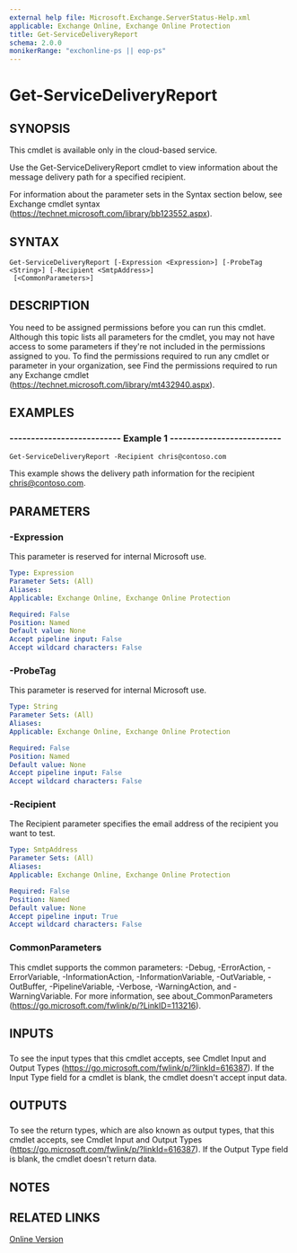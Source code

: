 ```yaml
---
external help file: Microsoft.Exchange.ServerStatus-Help.xml
applicable: Exchange Online, Exchange Online Protection
title: Get-ServiceDeliveryReport
schema: 2.0.0
monikerRange: "exchonline-ps || eop-ps"
---
```


# Get-ServiceDeliveryReport

## SYNOPSIS
This cmdlet is available only in the cloud-based service.

Use the Get-ServiceDeliveryReport cmdlet to view information about the message delivery path for a specified recipient.

For information about the parameter sets in the Syntax section below, see Exchange cmdlet syntax (https://technet.microsoft.com/library/bb123552.aspx).

## SYNTAX

```
Get-ServiceDeliveryReport [-Expression <Expression>] [-ProbeTag <String>] [-Recipient <SmtpAddress>]
 [<CommonParameters>]
```

## DESCRIPTION
You need to be assigned permissions before you can run this cmdlet. Although this topic lists all parameters for the cmdlet, you may not have access to some parameters if they're not included in the permissions assigned to you. To find the permissions required to run any cmdlet or parameter in your organization, see Find the permissions required to run any Exchange cmdlet (https://technet.microsoft.com/library/mt432940.aspx).

## EXAMPLES

### -------------------------- Example 1 --------------------------
```
Get-ServiceDeliveryReport -Recipient chris@contoso.com
```

This example shows the delivery path information for the recipient chris@contoso.com.

## PARAMETERS

### -Expression
This parameter is reserved for internal Microsoft use.

```yaml
Type: Expression
Parameter Sets: (All)
Aliases:
Applicable: Exchange Online, Exchange Online Protection

Required: False
Position: Named
Default value: None
Accept pipeline input: False
Accept wildcard characters: False
```

### -ProbeTag
This parameter is reserved for internal Microsoft use.

```yaml
Type: String
Parameter Sets: (All)
Aliases:
Applicable: Exchange Online, Exchange Online Protection

Required: False
Position: Named
Default value: None
Accept pipeline input: False
Accept wildcard characters: False
```

### -Recipient
The Recipient parameter specifies the email address of the recipient you want to test.

```yaml
Type: SmtpAddress
Parameter Sets: (All)
Aliases:
Applicable: Exchange Online, Exchange Online Protection

Required: False
Position: Named
Default value: None
Accept pipeline input: True
Accept wildcard characters: False
```

### CommonParameters
This cmdlet supports the common parameters: -Debug, -ErrorAction, -ErrorVariable, -InformationAction, -InformationVariable, -OutVariable, -OutBuffer, -PipelineVariable, -Verbose, -WarningAction, and -WarningVariable. For more information, see about_CommonParameters (https://go.microsoft.com/fwlink/p/?LinkID=113216).

## INPUTS

###  
To see the input types that this cmdlet accepts, see Cmdlet Input and Output Types (https://go.microsoft.com/fwlink/p/?linkId=616387). If the Input Type field for a cmdlet is blank, the cmdlet doesn't accept input data.

## OUTPUTS

###  
To see the return types, which are also known as output types, that this cmdlet accepts, see Cmdlet Input and Output Types (https://go.microsoft.com/fwlink/p/?linkId=616387). If the Output Type field is blank, the cmdlet doesn't return data.

## NOTES

## RELATED LINKS

[Online Version](https://technet.microsoft.com/library/27b11891-b4de-465f-88de-6357bcdbf86a.aspx)
